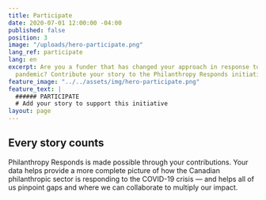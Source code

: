 ```yaml
---
title: Participate
date: 2020-07-01 12:00:00 -04:00
published: false
position: 3
image: "/uploads/hero-participate.png"
lang_ref: participate
lang: en
excerpt: Are you a funder that has changed your approach in response to the COVID-19
  pandemic? Contribute your story to the Philanthropy Responds initiative.
feature_image: "../../assets/img/hero-participate.png"
feature_text: |
  ###### PARTICIPATE
  # Add your story to support this initiative
layout: page
---
```


## Every story counts

Philanthropy Responds is made possible through your contributions. Your data helps provide a more complete picture of how the Canadian philanthropic sector is responding to the COVID-19 crisis — and helps all of us pinpoint gaps and where we can collaborate to multiply our impact.

